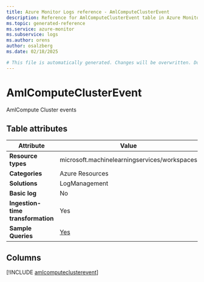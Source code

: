 ```yaml
---
title: Azure Monitor Logs reference - AmlComputeClusterEvent
description: Reference for AmlComputeClusterEvent table in Azure Monitor Logs.
ms.topic: generated-reference
ms.service: azure-monitor
ms.subservice: logs
ms.author: orens
author: osalzberg
ms.date: 02/18/2025

# This file is automatically generated. Changes will be overwritten. Do not change this file directly.
---
```


# AmlComputeClusterEvent

AmlCompute Cluster events


## Table attributes

|Attribute|Value|
|---|---|
|**Resource types**|microsoft.machinelearningservices/workspaces|
|**Categories**|Azure Resources|
|**Solutions**| LogManagement|
|**Basic log**|No|
|**Ingestion-time transformation**|Yes|
|**Sample Queries**|[Yes](/azure/azure-monitor/reference/queries/amlcomputeclusterevent)|



## Columns
  
[!INCLUDE [amlcomputeclusterevent](~/reusable-content/ce-skilling/azure/includes/azure-monitor/reference/tables/amlcomputeclusterevent-include.md)]
